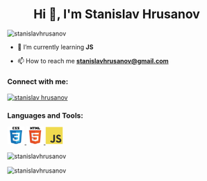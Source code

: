 <h1 align="center">Hi 👋, I'm Stanislav Hrusanov</h1>
<p align="left"> <img src="https://komarev.com/ghpvc/?username=stanislavhrusanov&label=Profile%20views&color=0e75b6&style=flat" alt="stanislavhrusanov" /> </p>

- 🌱 I’m currently learning **JS**

- 📫 How to reach me **stanislavhrusanov@gmail.com**

<h3 align="left">Connect with me:</h3>
<p align="left">
<a href="https://fb.com/stanislav hrusanov" target="blank"><img align="center" src="https://raw.githubusercontent.com/rahuldkjain/github-profile-readme-generator/master/src/images/icons/Social/facebook.svg" alt="stanislav hrusanov" height="30" width="40" /></a>
</p>

<h3 align="left">Languages and Tools:</h3>
<p align="left"> <a href="https://www.w3schools.com/css/" target="_blank" rel="noreferrer"> <img src="https://raw.githubusercontent.com/devicons/devicon/master/icons/css3/css3-original-wordmark.svg" alt="css3" width="40" height="40"/> </a> <a href="https://www.w3.org/html/" target="_blank" rel="noreferrer"> <img src="https://raw.githubusercontent.com/devicons/devicon/master/icons/html5/html5-original-wordmark.svg" alt="html5" width="40" height="40"/> </a> <a href="https://developer.mozilla.org/en-US/docs/Web/JavaScript" target="_blank" rel="noreferrer"> <img src="https://raw.githubusercontent.com/devicons/devicon/master/icons/javascript/javascript-original.svg" alt="javascript" width="40" height="40"/> </a> </p>

<p><img align="center" src="https://github-readme-stats.vercel.app/api/top-langs?username=stanislavhrusanov&show_icons=true&locale=en&layout=compact" alt="stanislavhrusanov" /></p>

<p><img align="center" src="https://github-readme-streak-stats.herokuapp.com/?user=stanislavhrusanov&" alt="stanislavhrusanov" /></p>
